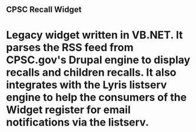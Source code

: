 ## CPSC Recall Widget

# Legacy widget written in VB.NET. It parses the RSS feed from CPSC.gov's Drupal engine to display recalls and children recalls. It also integrates with the Lyris listserv engine to help the consumers of the Widget register for email notifications via the listserv.
